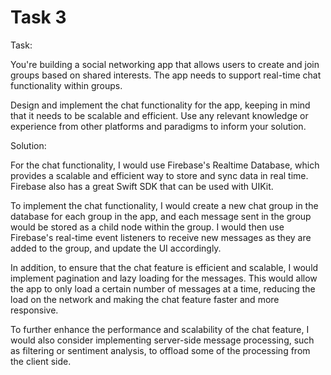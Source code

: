 # Task 3

Task:

You're building a social networking app that allows users to create and join
groups based on shared interests. The app needs to support real-time chat
functionality within groups.

Design and implement the chat functionality for the app, keeping in mind that it
needs to be scalable and efficient. Use any relevant knowledge or experience
from other platforms and paradigms to inform your solution.

Solution:

For the chat functionality, I would use Firebase's Realtime Database, which
provides a scalable and efficient way to store and sync data in real time.
Firebase also has a great Swift SDK that can be used with UIKit.

To implement the chat functionality, I would create a new chat group in the
database for each group in the app, and each message sent in the group would be
stored as a child node within the group. I would then use Firebase's real-time
event listeners to receive new messages as they are added to the group, and
update the UI accordingly.

In addition, to ensure that the chat feature is efficient and scalable, I would
implement pagination and lazy loading for the messages. This would allow the app
to only load a certain number of messages at a time, reducing the load on the
network and making the chat feature faster and more responsive.

To further enhance the performance and scalability of the chat feature, I would
also consider implementing server-side message processing, such as filtering or
sentiment analysis, to offload some of the processing from the client side.
